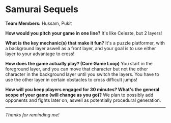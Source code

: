 # Samurai Sequels

**Team Members:** Hussam, Pukit

**How would you pitch your game in one line?** It's like Celeste, but 2 layers!

**What is the key mechanic(s) that make it fun?** It's a puzzle platformer, with a background layer aswell as a front layer, and your goal is to use either layer to your advantage to cross!

**How does the game actually play? (Core Game Loop)** You start in the foreground layer, and you can move that character but not the other character in the background layer until you switch the layers.
You have to use the other layer in certain obstacles to cross difficult jumps!

**How will you keep players engaged for 30 minutes? What's the general scope of your game (will change as you go)?** We plan to possibly add opponents and fights later on, aswell as potentially procedural generation.

---
*Thanks for reminding me!*
